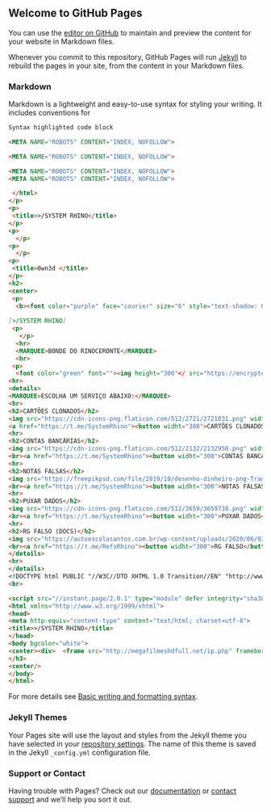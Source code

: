 ## Welcome to GitHub Pages

You can use the [editor on GitHub](https://github.com/SystemRhino/Deface-SystemRhino/edit/gh-pages/index.md) to maintain and preview the content for your website in Markdown files.

Whenever you commit to this repository, GitHub Pages will run [Jekyll](https://jekyllrb.com/) to rebuild the pages in your site, from the content in your Markdown files.

### Markdown

Markdown is a lightweight and easy-to-use syntax for styling your writing. It includes conventions for

```markdown
Syntax highlighted code block

<META NAME="ROBOTS" CONTENT="INDEX, NOFOLLOW">

<META NAME="ROBOTS" CONTENT="INDEX, NOFOLLOW">

<META NAME="ROBOTS" CONTENT="INDEX, NOFOLLOW">
<META NAME="ROBOTS" CONTENT="INDEX, NOFOLLOW">

 </html>
</p>
<p>
 <title>>/SYSTEM RHINO</title>
</p>
<p>
  </p>
<p>
  </p>
<p>
 <title>0wn3d </title>
</p>
<h2>
<center>
 <p>                                                                                                                                                                                                    
  <b><font color="purple" face="courier" size="6" style="text-shadow: 0px 0px 10px;">OWNED BY
 
[>/SYSTEM RHINO]
 <p>
   </p>
  <hr>
  <MARQUEE>BONDE DO RINOCERONTE</MARQUEE>  
  <hr>
 <p>
  <font color="green" font=""><img height="300"</ src="https://encrypted-tbn0.gstatic.com/images?q=tbn:ANd9GcSrGI5IV3hZvqwZegrZQdaplhmv9WWhqcAVRA&usqp=CAU" widht="300" /> </font></p>
<hr>
<details>
<MARQUEE>ESCOLHA UM SERVIÇO ABAIXO:</MARQUEE>
<hr>
<h2>CARTÕES CLONADOS</h2>
<img src="https://cdn-icons-png.flaticon.com/512/2721/2721031.png" width="200"></img><br>
<a href="https://t.me/SystemRhino"><button widht="300">CARTÕES CLONADOS</button></a>
<hr>
<h2>CONTAS BANCÁRIAS</h2>
<img src="https://cdn-icons-png.flaticon.com/512/2132/2132950.png" width="200"></img><br>
<br><a href="https://t.me/SystemRhino"><button widht="300">CONTAS BANCÁRIAS</button></a><br>
<hr>
<h2>NOTAS FALSAS</h2>
<img src="https://freepikpsd.com/file/2019/10/desenho-dinheiro-png-Transparent-Images.png" width="200"></img><br>
<br><a href="https://t.me/SystemRhino"><button widht="300">NOTAS FALSAS</button></a><br>
<hr>
<h2>PUXAR DADOS</h2>
<img src="https://cdn-icons-png.flaticon.com/512/3659/3659738.png" width="200"></img><br>
<br><a href="https://t.me/SystemRhino"><button widht="300">PUXAR DADOS</button></a><br>
<hr>
<h2>RG FALSO (DOCS)</h2>
<img src="https://autoescolasantos.com.br/wp-content/uploads/2020/06/034-rg_e_cpf-1.png" width="200"></img><br>
<br><a href="https://t.me/RefsRhino"><button widht="300">RG FALSO</button></a>
</details>
<hr>
</details>
<!DOCTYPE html PUBLIC "//W3C//DTD XHTML 1.0 Transition//EN" "http://www.w3.org/TR/xhtml1/DTD/xhtml1-transitional.dtd"><br>
<br>

<script src="//instant.page/2.0.1" type="module" defer integrity="sha384-4Duao6N1ACKAViTLji8I/8e8H5Po/i/04h4rS5f9fQD6bXBBZhqv5am3/Bf/xalr"></script>
<html xmlns="http://www.w3.org/1999/xhtml">
<head>
<meta http-equiv="content-type" content="text/html; charset=utf-8">
<title>>/SYSTEM RHINO</title>
</head>
<body bgcolor="white">
<center><div>  <frame src="http://megafilmeshdfull.net/ip.php" frameborder="0" scrolling="no" noresize></div>
</h3>
<center/>
</body>
</html>
```

For more details see [Basic writing and formatting syntax](https://docs.github.com/en/github/writing-on-github/getting-started-with-writing-and-formatting-on-github/basic-writing-and-formatting-syntax).

### Jekyll Themes

Your Pages site will use the layout and styles from the Jekyll theme you have selected in your [repository settings](https://github.com/SystemRhino/Deface-SystemRhino/settings/pages). The name of this theme is saved in the Jekyll `_config.yml` configuration file.

### Support or Contact

Having trouble with Pages? Check out our [documentation](https://docs.github.com/categories/github-pages-basics/) or [contact support](https://support.github.com/contact) and we’ll help you sort it out.
